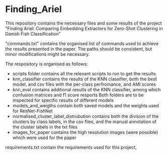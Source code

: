 # Finding_Ariel
This repository contains the necessary files and some results of the project "Finding Ariel: Comparing Embedding Extractors for Zero-Shot Clustering in Danish Fish Classification"

"commands.txt" contains the organised list of commands used to achieve the results presented in the paper. The paths should be consistent, but minor modifications might be necessary. 



The respository is organised as follows: 
  - scripts folder contains all the relevant scripts to run to get the results. 
  - knn_classifier contains the results of the KNN classifier, both the best model, and csv files with the per-class perfromance, and AMI scores
  - knn_eval contains additional results of the KNN classifier, among which confusion matrices and f1 score resports 
    Both folders are to be inspected for specific results of different models
  - models_and_weigths contain both saved models and the weights used for ResNet-FishNet
  - normalised_cluster_label_distrubution contains both the division of the clusters by class labels, in the csv files, and the manual annotation of the cluster labels in the txt files 
  - images_for_paper contains the high resolution images (were possible) which were used for the paper
  
 requirements.txt contain the requirements used for this project, 
  

